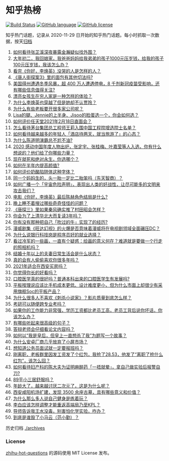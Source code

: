 # 知乎热榜
[![Build Status](https://github.com/ToWeLong/zhihu-hot-questions/workflows/CI/badge.svg)](https://github.com/ToWeLong/zhihu-hot-questions/actions)
[![GitHub language](https://img.shields.io/badge/language-golang-orange.svg)](https://golang.org/)
[![GitHub license](https://img.shields.io/github/license/ToWeLong/zhihu-hot-questions)](https://github.com/ToWeLong/zhihu-hot-questions/blob/main/LICENSE)

知乎热门话题，记录从 2020-11-29 日开始的知乎热门话题。每小时抓取一次数据，按天[归档](./archives)

<!-- BEGIN -->

1. [如何看待张芷溪深夜暴露金瀚疑似找外围？](https://www.zhihu.com/question/444964233)
1. [大年初二，我回娘家，我爸爸妈妈给我弟弟的孩子1000元压岁钱，给我的孩子100元压岁钱，我该怎么办？](https://www.zhihu.com/question/444673444)
1. [看完《你好，李焕英》没哭的人是怎样的人？](https://www.zhihu.com/question/444609982)
1. [《唐人街探案3》里的面包有其他切法吗?](https://www.zhihu.com/question/444512576)
1. [美国得州遭遇冬季风暴，超 400 万人遭遇停电，8 千剂新冠疫苗受影响，还有哪些信息值得关注?](https://www.zhihu.com/question/444740522)
1. [漂亮女孩生在穷人家是一种怎样的体验？](https://www.zhihu.com/question/30917738)
1. [为什么李焕英也穿越了但是她却不认贾玲？](https://www.zhihu.com/question/444639133)
1. [为什么有些老板要开很多家公司呢？](https://www.zhihu.com/question/422859679)
1. [Lisa的腿、Jennie的上半身、Jisoo的脸蛋选一个，你会如何选？](https://www.zhihu.com/question/444231978)
1. [如何评价任天堂2021年2月18日直面会？](https://www.zhihu.com/question/444776929)
1. [怎么看待茅台集团总工程师王莉入围中国工程院增选院士名单？](https://www.zhihu.com/question/444741326)
1. [如何看待越来越多的年轻人「酒店待两天，就当旅游了」的心态？](https://www.zhihu.com/question/443416170)
1. [为什么陈道明演霸总不尬不油?](https://www.zhihu.com/question/438228339)
1. [2020 感动中国年度人物出炉，张定宇、张桂梅、叶嘉莹等人入选，你有什么想说的？他们给了你哪些力量？](https://www.zhihu.com/question/444911510)
1. [现在就死和绝对永生，你选哪个？](https://www.zhihu.com/question/436232952)
1. [如何在半年内提高颜值?](https://www.zhihu.com/question/302545858)
1. [如何评价奶酪陷阱体这种字体？](https://www.zhihu.com/question/444715076)
1. [同一个妈妈生的，头一胎一定比二胎笨吗（先天智商）？](https://www.zhihu.com/question/440927496)
1. [如何广播一个「宇宙危险声明」，表现出人类的好战性，让尽可能多的文明来攻击我们？](https://www.zhihu.com/question/439377136)
1. [电影《你好，李焕英》最后陈赫角色结局是什么?](https://www.zhihu.com/question/444151515)
1. [晚上睡不着搜过哪些奇奇怪怪的问题？](https://www.zhihu.com/question/441748782)
1. [《唐探三》里如果秦风确实推了村田昭会怎样？](https://www.zhihu.com/question/444202523)
1. [你会为了上清华北大而复读3年吗？](https://www.zhihu.com/question/443751142)
1. [你有没有那种把自己「吹过的牛」实现了的经历?](https://www.zhihu.com/question/444901263)
1. [漫威剧集《旺达幻视》的火爆是否意味着漫威将在电视剧领域全面碾压DC？](https://www.zhihu.com/question/436982367)
1. [为什么说银行科技岗是程序员好的就业选择？](https://www.zhihu.com/question/380468704)
1. [看过冷军的一些画，一直有个疑惑：绘画的意义何在？难道就是要做一个行走的照相机吗？](https://www.zhihu.com/question/443195868)
1. [结婚十年以上的夫妻日常生活会是什么状态？](https://www.zhihu.com/question/280849555)
1. [真的会有人偷偷喜欢你很多年吗？](https://www.zhihu.com/question/443090241)
1. [2021年适合在西安买房吗？](https://www.zhihu.com/question/434738905)
1. [你觉得你长的好看吗？](https://www.zhihu.com/question/429414606)
1. [口腔医学真的很好吗？普通本科出来的口腔医学生有发展吗?](https://www.zhihu.com/question/439536399)
1. [平板按理说应该比手机成本更低、设计难度更小，但为什么市面上却很少有采用旗舰Soc的平板产品？](https://www.zhihu.com/question/444235348)
1. [为什么很多人不喜欢《刺杀小说家》？影片质量到底怎么样？](https://www.zhihu.com/question/444097573)
1. [考研可以随便跨专业考吗？](https://www.zhihu.com/question/401955144)
1. [如果你的工作能力非常强，学历工资都比老员工高，老员工背后说你坏话，你该怎么办？](https://www.zhihu.com/question/303010265)
1. [有哪些听起来很高级的句子？](https://www.zhihu.com/question/371328870)
1. [答辩老师会仔细看论文内容吗？](https://www.zhihu.com/question/321307733)
1. [如何以“我是皇后，但皇上一直想杀了我”为题写一个故事？](https://www.zhihu.com/question/436019967)
1. [为什么安卓厂商几乎放弃了小屏市场？](https://www.zhihu.com/question/433419730)
1. [想知道公务员面试就一定要报班吗？](https://www.zhihu.com/question/437000541)
1. [刚离职，老板群里因发工资发了个红包，我抢了28.53，他发了“离职了抢什么红包”，该怎么回？](https://www.zhihu.com/question/406777225)
1. [如何看待妇产科的陈大夫为证明麻醉药「一捂就晕」，拿自己做实验后报警自刀?](https://www.zhihu.com/question/444693829)
1. [89平小三居舒服吗？](https://www.zhihu.com/question/394899251)
1. [年龄大了，越来越讨厌二次元了，这是为什么呢？](https://www.zhihu.com/question/444458515)
1. [西安咸阳机场扩建，发现 3500 余座古墓，具有哪些意义和价值？](https://www.zhihu.com/question/444692867)
1. [为什么那么多人说自己健身是练着玩？](https://www.zhihu.com/question/307840423)
1. [李白应该怎样调整才能重返高端局乃至KPL？](https://www.zhihu.com/question/398921276)
1. [导师告诉我王水没毒，别害怕化学实验，咋办？](https://www.zhihu.com/question/444497836)
1. [到底是谁毁了小马云（范小勤）？](https://www.zhihu.com/question/443916863)

<!-- END -->

历史归档 [./archives](./archives)


### License
[zhihu-hot-questions](https://github.com/towelong/zhihu-hot-questions) 的源码使用 MIT License 发布。